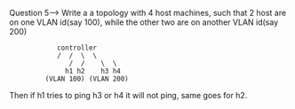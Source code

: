 Question 5-->
Write a a topology with 4 host machines, such that 2 host are on one VLAN id(say 100), while the other two are on another VLAN id(say 200)

				controller
				/  /  \  \
			       /  /    \  \
			      h1 h2    h3 h4
			 (VLAN 100)	(VLAN 200)

Then if h1 tries to ping h3 or h4 it will not ping, same goes for h2.
